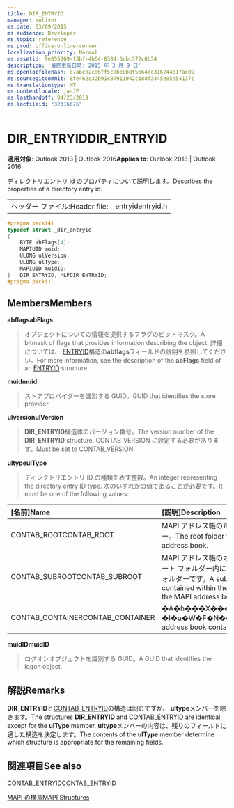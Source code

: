 ```yaml
---
title: DIR_ENTRYID
manager: soliver
ms.date: 03/09/2015
ms.audience: Developer
ms.topic: reference
ms.prod: office-online-server
localization_priority: Normal
ms.assetid: 9e055269-f3bf-4b64-8384-3cbc372c0b34
description: '最終更新日時: 2015 年 3 月 9 日'
ms.openlocfilehash: e7abcb2c86ff5cabe0b8f5664ec316244617ac09
ms.sourcegitcommit: 8fe462c32b91c87911942c188f3445e85a54137c
ms.translationtype: MT
ms.contentlocale: ja-JP
ms.lasthandoff: 04/23/2019
ms.locfileid: "32316675"
---
```

# <a name="direntryid"></a><span data-ttu-id="0925c-103">DIR_ENTRYID</span><span class="sxs-lookup"><span data-stu-id="0925c-103">DIR_ENTRYID</span></span>

  
  
<span data-ttu-id="0925c-104">**適用対象**: Outlook 2013 | Outlook 2016</span><span class="sxs-lookup"><span data-stu-id="0925c-104">**Applies to**: Outlook 2013 | Outlook 2016</span></span> 
  
<span data-ttu-id="0925c-105">ディレクトリエントリ id のプロパティについて説明します。</span><span class="sxs-lookup"><span data-stu-id="0925c-105">Describes the properties of a directory entry id.</span></span>
  
|||
|:-----|:-----|
|<span data-ttu-id="0925c-106">ヘッダー ファイル:</span><span class="sxs-lookup"><span data-stu-id="0925c-106">Header file:</span></span>  <br/> |<span data-ttu-id="0925c-107">entryid</span><span class="sxs-lookup"><span data-stu-id="0925c-107">entryid.h</span></span>  <br/> |
   
```cpp
#pragma pack(4)
typedef struct _dir_entryid
{
    BYTE abFlags[4]; 
    MAPIUID muid; 
    ULONG ulVersion; 
    ULONG ulType; 
    MAPIUID muidID; 
}   DIR_ENTRYID, *LPDIR_ENTRYID; 
#pragma pack()
```

## <a name="members"></a><span data-ttu-id="0925c-108">Members</span><span class="sxs-lookup"><span data-stu-id="0925c-108">Members</span></span>

 <span data-ttu-id="0925c-109">**abflags**</span><span class="sxs-lookup"><span data-stu-id="0925c-109">**abFlags**</span></span>
  
> <span data-ttu-id="0925c-110">オブジェクトについての情報を提供するフラグのビットマスク。</span><span class="sxs-lookup"><span data-stu-id="0925c-110">A bitmask of flags that provides information describing the object.</span></span> <span data-ttu-id="0925c-111">詳細については、 [ENTRYID](entryid.md)構造の**abflags**フィールドの説明を参照してください。</span><span class="sxs-lookup"><span data-stu-id="0925c-111">For more information, see the description of the **abFlags** field of an [ENTRYID](entryid.md) structure.</span></span> 
    
 <span data-ttu-id="0925c-112">**muid**</span><span class="sxs-lookup"><span data-stu-id="0925c-112">**muid**</span></span>
  
> <span data-ttu-id="0925c-113">ストアプロバイダーを識別する GUID。</span><span class="sxs-lookup"><span data-stu-id="0925c-113">GUID that identifies the store provider.</span></span>
    
 <span data-ttu-id="0925c-114">**ulversion**</span><span class="sxs-lookup"><span data-stu-id="0925c-114">**ulVersion**</span></span>
  
> <span data-ttu-id="0925c-115">**DIR_ENTRYID**構造体のバージョン番号。</span><span class="sxs-lookup"><span data-stu-id="0925c-115">The version number of the **DIR_ENTRYID** structure.</span></span> <span data-ttu-id="0925c-116">CONTAB_VERSION に設定する必要があります。</span><span class="sxs-lookup"><span data-stu-id="0925c-116">Must be set to CONTAB_VERSION.</span></span> 
    
 <span data-ttu-id="0925c-117">**ultype**</span><span class="sxs-lookup"><span data-stu-id="0925c-117">**ulType**</span></span>
  
> <span data-ttu-id="0925c-118">ディレクトリエントリ ID の種類を表す整数。</span><span class="sxs-lookup"><span data-stu-id="0925c-118">An integer representing the directory entry ID type.</span></span> <span data-ttu-id="0925c-119">次のいずれかの値であることが必要です。</span><span class="sxs-lookup"><span data-stu-id="0925c-119">It must be one of the following values:</span></span>
    
|<span data-ttu-id="0925c-120">**[名前]**</span><span class="sxs-lookup"><span data-stu-id="0925c-120">**Name**</span></span>|<span data-ttu-id="0925c-121">**[説明]**</span><span class="sxs-lookup"><span data-stu-id="0925c-121">**Description**</span></span>|
|:-----|:-----|
|<span data-ttu-id="0925c-122">CONTAB_ROOT</span><span class="sxs-lookup"><span data-stu-id="0925c-122">CONTAB_ROOT</span></span>  <br/> |<span data-ttu-id="0925c-123">MAPI アドレス帳のルートフォルダー。</span><span class="sxs-lookup"><span data-stu-id="0925c-123">The root folder for a MAPI address book.</span></span>  <br/> |
|<span data-ttu-id="0925c-124">CONTAB_SUBROOT</span><span class="sxs-lookup"><span data-stu-id="0925c-124">CONTAB_SUBROOT</span></span>  <br/> |<span data-ttu-id="0925c-125">MAPI アドレス帳のオブジェクトのルート フォルダー内に含まれるサブフォルダーです。</span><span class="sxs-lookup"><span data-stu-id="0925c-125">A subfolder contained within the root folder of the MAPI address book object.</span></span>  <br/> |
|<span data-ttu-id="0925c-126">CONTAB_CONTAINER</span><span class="sxs-lookup"><span data-stu-id="0925c-126">CONTAB_CONTAINER</span></span>  <br/> |<span data-ttu-id="0925c-127">�A�h���X���̃R���e�i�[ �I�u�W�F�N�g�ł��B</span><span class="sxs-lookup"><span data-stu-id="0925c-127">An address book container object.</span></span>  <br/> |
   
 <span data-ttu-id="0925c-128">**muidID**</span><span class="sxs-lookup"><span data-stu-id="0925c-128">**muidID**</span></span>
  
> <span data-ttu-id="0925c-129">ログオンオブジェクトを識別する GUID。</span><span class="sxs-lookup"><span data-stu-id="0925c-129">A GUID that identifies the logon object.</span></span>
    
## <a name="remarks"></a><span data-ttu-id="0925c-130">解説</span><span class="sxs-lookup"><span data-stu-id="0925c-130">Remarks</span></span>

<span data-ttu-id="0925c-131">**DIR_ENTRYID**と[CONTAB_ENTRYID](contab_entryid.md)の構造は同じですが、 **ultype**メンバーを除きます。</span><span class="sxs-lookup"><span data-stu-id="0925c-131">The structures **DIR_ENTRYID** and [CONTAB_ENTRYID](contab_entryid.md) are identical, except for the **ulType** member.</span></span> <span data-ttu-id="0925c-132">**ultype**メンバーの内容は、残りのフィールドに適した構造を決定します。</span><span class="sxs-lookup"><span data-stu-id="0925c-132">The contents of the **ulType** member determine which structure is appropriate for the remaining fields.</span></span> 
  
## <a name="see-also"></a><span data-ttu-id="0925c-133">関連項目</span><span class="sxs-lookup"><span data-stu-id="0925c-133">See also</span></span>



[<span data-ttu-id="0925c-134">CONTAB_ENTRYID</span><span class="sxs-lookup"><span data-stu-id="0925c-134">CONTAB_ENTRYID</span></span>](contab_entryid.md)


[<span data-ttu-id="0925c-135">MAPI の構造</span><span class="sxs-lookup"><span data-stu-id="0925c-135">MAPI Structures</span></span>](mapi-structures.md)

